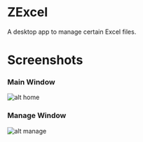 # ZExcel
A desktop app to manage certain Excel files.

# Screenshots
### Main Window
![alt home](https://i.imgur.com/S9nN24S.png)
### Manage Window
![alt manage](https://i.imgur.com/AKzhOiV.png)
